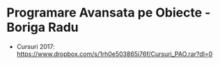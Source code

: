 # Programare Avansata pe Obiecte - Boriga Radu

* Cursuri 2017: https://www.dropbox.com/s/1rh0e503865i76f/Cursuri_PAO.rar?dl=0
